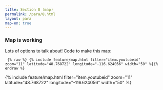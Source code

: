 ```yaml
---
title: Section 8 (map)
permalink: /para/8.html
layout: para
map-on: true
---
```


### Map is working

Lots of options to talk about! Code to make this map:

``` {% raw %} {% include feature/map.html filter="item.youtubeid" zoom="11" latitude="48.768722" longitude="-116.624056" width="50" %}{% endraw %}```

{% include feature/map.html filter="item.youtubeid" zoom="11" latitude="48.768722" longitude="-116.624056" width="50" %}


